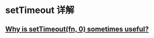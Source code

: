 # setTimeout 详解


## [Why is setTimeout(fn, 0) sometimes useful?](https://stackoverflow.com/questions/779379/why-is-settimeoutfn-0-sometimes-useful)



